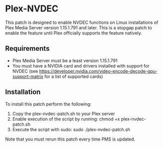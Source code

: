# Plex-NVDEC

This patch is designed to enable NVDEC functions on Linux installations of Plex Media Server version 1.15.1.791 and later. This is a stopgap patch to enable the feature until Plex officially supports the feature natively.

## Requirements

- Plex Media Server must be a least version 1.15.1.791
- You must have a NVIDIA card and drivers installed with support for NVDEC (see https://developer.nvidia.com/video-encode-decode-gpu-support-matrix for a list of supported cards)

## Installation

To install this patch perform the following:
1. Copy the plex-nvdec-patch.sh to your Plex server
2. Enable execution of the script by running: chmod +x plex-nvdec-patch.sh
3. Execute the script with sudo: sudo ./plex-nvdec-patch.sh

Note that you must rerun this patch every time PMS is updated.
